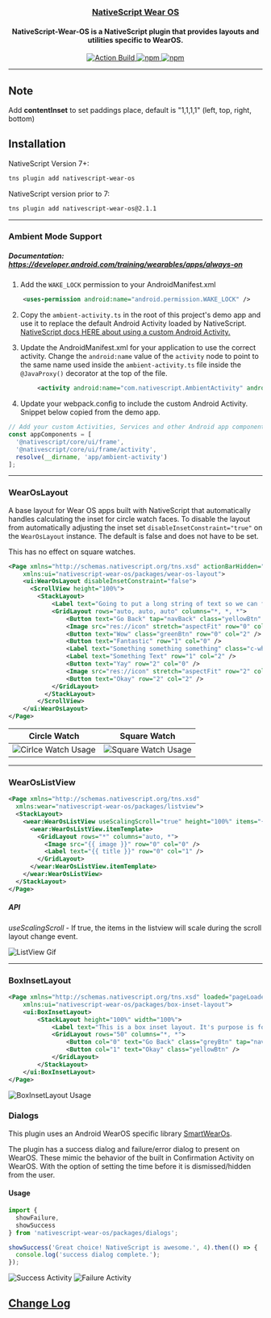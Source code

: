 <a align="center" href="https://www.npmjs.com/package/nativescript-wear-os">
    <h3 align="center">NativeScript Wear OS</h3>
</a>
<h4 align="center">
NativeScript-Wear-OS is a NativeScript plugin that provides layouts and utilities specific to WearOS.
</h4>

<p align="center">
  <a href="https://www.npmjs.com/package/nativescript-gif">
        <img src="https://github.com/@cchoici/nativescript-wear-os/workflows/Build%20CI/badge.svg" alt="Action Build">
    </a>
    <a href="https://www.npmjs.com/package/nativescript-wear-os">
        <img src="https://img.shields.io/npm/v/@cchoici/nativescript-wear-os.svg" alt="npm">
    </a>
    <a href="https://www.npmjs.com/package/nativescript-wear-os">
        <img src="https://img.shields.io/npm/dt/@cchoici/nativescript-wear-os.svg?label=npm%20downloads" alt="npm">
    </a>
</p>

---

## Note

Add **contentInset** to set paddings place, default is "1,1,1,1" (left, top, right, bottom)

## Installation

NativeScript Version 7+:

```bash
tns plugin add nativescript-wear-os
```

NativeScript version prior to 7:

```bash
tns plugin add nativescript-wear-os@2.1.1
```

---

### Ambient Mode Support

##### Documentation: _https://developer.android.com/training/wearables/apps/always-on_

1. Add the `WAKE_LOCK` permission to your AndroidManifest.xml

```xml
	<uses-permission android:name="android.permission.WAKE_LOCK" />
```

2. Copy the `ambient-activity.ts` in the root of this project's demo app and use it to replace the default Android Activity loaded by NativeScript. [NativeScript docs HERE about using a custom Android Activity.](https://docs.nativescript.org/core-concepts/android-runtime/advanced-topics/extend-application-activity#extending-activity)

3. Update the AndroidManifest.xml for your application to use the correct activity. Change the `android:name` value of the `activity` node to point to the same name used inside the `ambient-activity.ts` file inside the `@JavaProxy()` decorator at the top of the file.

```xml
		<activity android:name="com.nativescript.AmbientActivity" android:label="@string/title_activity_kimera" android:configChanges="keyboardHidden|orientation|screenSize" android:theme="@style/LaunchScreenTheme">
```

4. Update your webpack.config to include the custom Android Activity. Snippet below copied from the demo app.

```javascript
// Add your custom Activities, Services and other Android app components here.
const appComponents = [
  '@nativescript/core/ui/frame',
  '@nativescript/core/ui/frame/activity',
  resolve(__dirname, 'app/ambient-activity')
];
```

---

### WearOsLayout

A base layout for Wear OS apps built with NativeScript that automatically handles calculating the inset for circle watch faces. To disable the layout from automatically adjusting the inset set `disableInsetConstraint="true"` on the `WearOsLayout` instance. The default is false and does not have to be set.

This has no effect on square watches.

```xml
<Page xmlns="http://schemas.nativescript.org/tns.xsd" actionBarHidden="true"
    xmlns:ui="nativescript-wear-os/packages/wear-os-layout">
    <ui:WearOsLayout disableInsetConstraint="false">
      <ScrollView height="100%">
        <StackLayout>
            <Label text="Going to put a long string of text so we can fill the screen with other view components to show how this works on Circle and Square watch faces." class="c-white" textWrap="true" />
            <GridLayout rows="auto, auto, auto" columns="*, *, *">
                <Button text="Go Back" tap="navBack" class="yellowBtn" row="0" col="0" />
                <Image src="res://icon" stretch="aspectFit" row="0" col="1" />
                <Button text="Wow" class="greenBtn" row="0" col="2" />
                <Button text="Fantastic" row="1" col="0" />
                <Label text="Something something something" class="c-white" row="1" col="1" textWrap="true" />
                <Label text="Something Text" row="1" col="2" />
                <Button text="Yay" row="2" col="0" />
                <Image src="res://icon" stretch="aspectFit" row="2" col="1" />
                <Button text="Okay" row="2" col="2" />
            </GridLayout>
          </StackLayout>
        </ScrollView>
    </ui:WearOsLayout>
</Page>
```

| Circle Watch                                                |                        Square Watch                         |
| ----------------------------------------------------------- | :---------------------------------------------------------: |
| ![Cirlce Watch Usage](./screenshots/base-layout/circle.png) | ![Square Watch Usage](./screenshots/base-layout/square.png) |

---

### WearOsListView

```xml
<Page xmlns="http://schemas.nativescript.org/tns.xsd"
  xmlns:wear="nativescript-wear-os/packages/listview">
  <StackLayout>
    <wear:WearOsListView useScalingScroll="true" height="100%" items="{{ items }}">
      <wear:WearOsListView.itemTemplate>
        <GridLayout rows="*" columns="auto, *">
          <Image src="{{ image }}" row="0" col="0" />
          <Label text="{{ title }}" row="0" col="1" />
        </GridLayout>
      </wear:WearOsListView.itemTemplate>
    </wear:WearOsListView>
  </StackLayout>
</Page>
```

##### API

_useScalingScroll_ - If true, the items in the listview will scale during the scroll layout change event.

![ListView Gif](./screenshots/listview/demo.gif)

---

### BoxInsetLayout

```xml
<Page xmlns="http://schemas.nativescript.org/tns.xsd" loaded="pageLoaded" actionBarHidden="true"
    xmlns:ui="nativescript-wear-os/packages/box-inset-layout">
    <ui:BoxInsetLayout>
        <StackLayout height="100%" width="100%">
            <Label text="This is a box inset layout. It's purpose is for short views so you don't have to calculate the inset for your layout manually. So don't try using a ScrollView with it." class="text-white" textWrap="true"/>
            <GridLayout rows="50" columns="*, *">
                <Button col="0" text="Go Back" class="greyBtn" tap="navBack" />
                <Button col="1" text="Okay" class="yellowBtn" />
            </GridLayout>
        </StackLayout>
    </ui:BoxInsetLayout>
</Page>
```

![BoxInsetLayout Usage](./screenshots/box-inset/boxinset.png)

### Dialogs

This plugin uses an Android WearOS specific library [SmartWearOs](https://github.com/bradmartin/SmartWearOs).

The plugin has a success dialog and failure/error dialog to present on WearOS. These mimic the behavior of the built in Confirmation Activity on WearOS. With the option of setting the time before it is dismissed/hidden from the user.

#### Usage

```typescript
import {
  showFailure,
  showSuccess
} from 'nativescript-wear-os/packages/dialogs';

showSuccess('Great choice! NativeScript is awesome.', 4).then(() => {
  console.log('success dialog complete.');
});
```

![Success Activity](./screenshots/success-activity.png)
![Failure Activity](./screenshots/failure-activity.png)

## [Change Log](./CHANGELOG.md)
